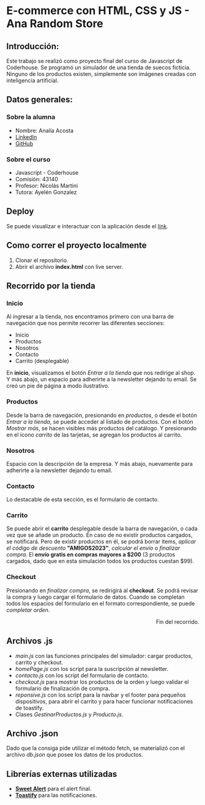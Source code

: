 # E-commerce con HTML, CSS y JS - Ana Random Store

## Introducción:
Este trabajo se realizó como proyecto final del curso de Javascript de Coderhouse.
Se programó un simulador de una tienda de suecos ficticia. Ninguno de los productos existen, simplemente son imágenes creadas con inteligencia artificial.

## Datos generales:

### Sobre la alumna
- Nombre: Analía Acosta
- [LinkedIn](https://www.linkedin.com/in/analia-acosta-engineer/)
- [GitHub](https://github.com/analiaacosta2023/)

### Sobre el curso
- Javascript - Coderhouse
- Comisión: 43140
- Profesor: Nicolás Martini
- Tutora: Ayelén Gonzalez

## Deploy
Se puede visualizar e interactuar con la aplicación desde el [link](https://analiaacosta2023.github.io/PF-JS-Acosta-Analia/).

## Como correr el proyecto localmente
1. Clonar el repositorio.
2. Abrir el archivo **index.html** con live server.

## Recorrido por la tienda

### Inicio
Al ingresar a la tienda, nos encontramos primero con una barra de navegación que nos permite recorrer las diferentes secciones:
- Inicio
- Productos
- Nosotros
- Contacto
- Carrito (desplegable)

En **inicio**, visualizamos el botón *Entrar a la tienda* que nos redirige al shop.
Y más abajo, un espacio para adherirte a la newsletter dejando tu email.
Se creó un pie de página a modo ilustrativo.

### Productos
Desde la barra de navegación, presionando en *productos*, o desde el botón *Entrar a la tienda*, se puede acceder al listado de productos.
Con el botón *Mostrar más*, se hacen visibles más productos del catálogo.
Y presionando en el ícono *carrito* de las tarjetas, se agregan los productos al carrito.

### Nosotros
Espacio con la descripción de la empresa.
Y más abajo, nuevamente para adherirte a la newsletter dejando tu email.

### Contacto
Lo destacable de esta sección, es el formulario de contacto.

### Carrito
Se puede abrir el **carrito** desplegable desde la barra de navegación, o cada vez que se añade un producto.
En caso de no existir productos cargados, se notificará.
Pero de existir productos en él, se podrá borrar ítems, *aplicar el código de descuento* **"AMIGOS2023"**, *calcular el envío* o *finalizar compra*.
El **envío gratis en compras mayores a $200** (3 productos cargados, dado que en esta simulación todos los productos cuestan $99).

### Checkout
Presionando en *finalizar compra*, se redirigirá al **checkout**.
Se podrá revisar la compra y luego cargar el formulario de datos.
Cuando se completan todos los espacios del formulario en el formato correspondiente, se puede *completar orden*.

<div align="right">Fin del recorrido.</div>

## Archivos .js
- *main.js* con las funciones principales del simulador: cargar productos, carrito y checkout.
- *homePage.js* con los script para la suscripción al newsletter.
- *contacto.js* con los script del formulario de contacto.
- *checkout.js* para mostrar los productos de la orden y luego validar el formulario de finalización de compra.
- *reponsive.js* con los script para la navbar y el footer para pequeños dispositivos, para abrir el carrito y para hacer funcionar notificaciones de toastify.
- Clases *GestinarProductos.js* y *Producto.js*.

## Archivo .json
Dado que la consiga pide utilizar el método fetch, se materializó con el archivo *db.json* que posee los datos de los productos.

## Librerías externas utilizadas
- **[Sweet Alert](https://sweetalert2.github.io/)** para el alert final.
- **[Toastify](https://www.npmjs.com/package/toastify-js)** para las notificaciones.